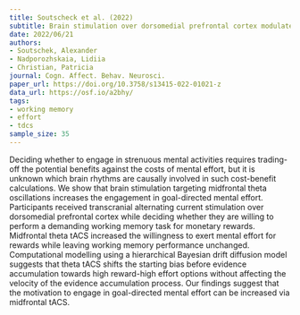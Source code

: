 ```yaml
---
title: Soutscheck et al. (2022)
subtitle: Brain stimulation over dorsomedial prefrontal cortex modulates effort-based decision making
date: 2022/06/21
authors:
- Soutschek, Alexander
- Nadporozhskaia, Lidiia
- Christian, Patricia
journal: Cogn. Affect. Behav. Neurosci.
paper_url: https://doi.org/10.3758/s13415-022-01021-z
data_url: https://osf.io/a2bhy/
tags:
- working memory
- effort
- tdcs
sample_size: 35
---
```


Deciding whether to engage in strenuous mental activities requires trading-off the potential benefits against the costs of mental effort, but it is unknown which brain rhythms are causally involved in such cost-benefit calculations. We show that brain stimulation targeting midfrontal theta oscillations increases the engagement in goal-directed mental effort. Participants received transcranial alternating current stimulation over dorsomedial prefrontal cortex while deciding whether they are willing to perform a demanding working memory task for monetary rewards. Midfrontal theta tACS increased the willingness to exert mental effort for rewards while leaving working memory performance unchanged. Computational modelling using a hierarchical Bayesian drift diffusion model suggests that theta tACS shifts the starting bias before evidence accumulation towards high reward-high effort options without affecting the velocity of the evidence accumulation process. Our findings suggest that the motivation to engage in goal-directed mental effort can be increased via midfrontal tACS.
